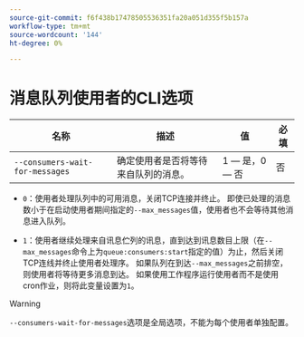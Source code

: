 ```yaml
---
source-git-commit: f6f438b17478505536351fa20a051d355f5b157a
workflow-type: tm+mt
source-wordcount: '144'
ht-degree: 0%

---
```

# 消息队列使用者的CLI选项

| 名称 | 描述 | 值 | 必填 |
|------|-------------|-------|----------|
| `--consumers-wait-for-messages` | 确定使用者是否将等待来自队列的消息。 | 1 — 是，0 — 否 | 否 |

* `0`：使用者处理队列中的可用消息，关闭TCP连接并终止。 即使已处理的消息数小于在启动使用者期间指定的`--max_messages`值，使用者也不会等待其他消息进入队列。

* `1`：使用者继续处理来自讯息伫列的讯息，直到达到讯息数目上限（在`--max_messages`命令上为`queue:consumers:start`指定的值）为止，然后关闭TCP连线并终止使用者处理序。 如果队列在到达`--max_messages`之前排空，则使用者将等待更多消息到达。 如果使用工作程序运行使用者而不是使用cron作业，则将此变量设置为`1`。

>[!WARNING]
>
>`--consumers-wait-for-messages`选项是全局选项，不能为每个使用者单独配置。
